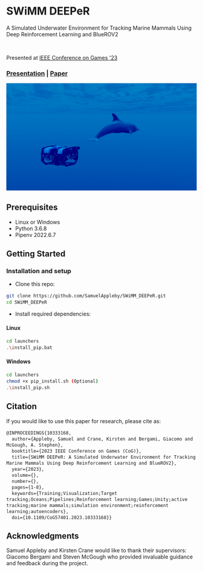 # SWiMM DEEPeR
A Simulated Underwater Environment for Tracking Marine Mammals Using Deep Reinforcement Learning and BlueROV2

<br>

Presented at [IEEE Conference on Games '23](https://2023.ieee-cog.org/)

### [Presentation](https://1drv.ms/b/s!AswEnL5JGp6igYZ5DhVK6iQGlYtMOw?e=GUFa2F) | [Paper](https://ieeexplore.ieee.org/document/10333168)

<img src="docs/assets/environment.png" width="1000px"/>

## Prerequisites
- Linux or Windows
- Python 3.6.8
- Pipenv 2022.6.7

## Getting Started
### Installation and setup
- Clone this repo:
```bash
git clone https://github.com/SamuelAppleby/SWiMM_DEEPeR.git
cd SWiMM_DEEPeR
```

- Install required dependencies:
#### Linux
```bash
cd launchers
.\install_pip.bat
```
#### Windows
```bash
cd launchers
chmod +x pip_install.sh (Optional)
.\install_pip.sh
```

## Citation
If you would like to use this paper for research, please cite as:

```
@INPROCEEDINGS{10333168,
  author={Appleby, Samuel and Crane, Kirsten and Bergami, Giacomo and McGough, A. Stephen},
  booktitle={2023 IEEE Conference on Games (CoG)}, 
  title={SWiMM DEEPeR: A Simulated Underwater Environment for Tracking Marine Mammals Using Deep Reinforcement Learning and BlueROV2}, 
  year={2023},
  volume={},
  number={},
  pages={1-8},
  keywords={Training;Visualization;Target tracking;Oceans;Pipelines;Reinforcement learning;Games;Unity;active tracking;marine mammals;simulation environment;reinforcement learning;autoencoders},
  doi={10.1109/CoG57401.2023.10333168}}
```


## Acknowledgments
Samuel Appleby and Kirsten Crane would like to thank their supervisors: Giacomo Bergami and Steven McGough who provided invaluable guidance and feedback during the project.
